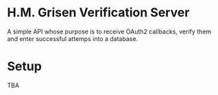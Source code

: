 # H.M. Grisen Verification Server

A simple API whose purpose is to receive OAuth2 callbacks, verify them and enter successful attemps into a database.

# Setup

TBA
